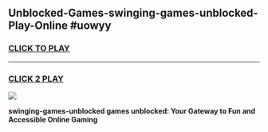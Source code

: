 
## Unblocked-Games-swinging-games-unblocked-Play-Online #uowyy
<h3>
<a href="https://news.freeplayer.one?title=swinging-games-unblocked&ref=3">CLICK TO PLAY</a></h3>
<hr>

<h3>
<a href="https://news.freeplayer.one?title=swinging-games-unblocked&ref=3">CLICK 2 PLAY</a>
  
</h3>

<a href="https://news.freeplayer.one?title=swinging-games-unblocked&ref=3"><img src="https://clearcache.store/games.png"></a>


**swinging-games-unblocked games unblocked: Your Gateway to Fun and Accessible Online Gaming**
